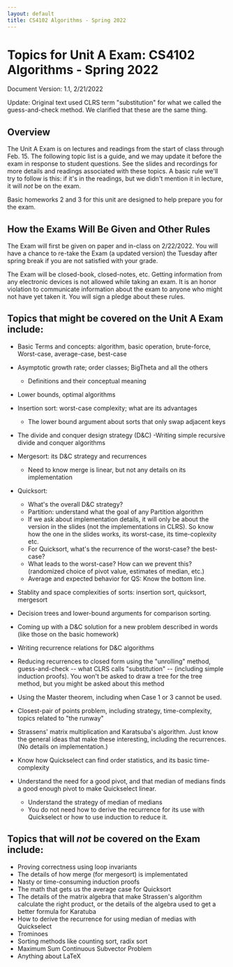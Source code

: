 ```yaml
---
layout: default
title: CS4102 Algorithms - Spring 2022 
---
```

# Topics for Unit A Exam: CS4102 Algorithms - Spring 2022

Document Version: 1.1, 2/21/2022

Update: Original text used CLRS term "substitution" for what we called the guess-and-check method. We clarified that these are the same thing.


Overview
---------------------------------------

The Unit A Exam is on lectures and readings from the start of class through Feb. 15.  The following topic list is a guide, and we may update it before the exam in response to student questions.  See the slides and recordings for more details and readings associated with these topics.  A basic rule we'll try to follow is this: if it's in the readings, but we didn't mention it in lecture, it will *not* be on the exam.

Basic homeworks 2 and 3 for this unit are designed to help prepare you for the exam.



How the Exams Will Be Given and Other Rules
----------------------------------------------
The Exam will first be given on paper and in-class on 2/22/2022.  You will have a chance to re-take the Exam (a updated version) the Tuesday after spring break if you are not satisfied with your grade.

The Exam will be closed-book, closed-notes, etc.  Getting information from any electronic devices is not allowed while taking an exam. 
It is an honor violation to communicate information about the exam to anyone who might not have yet taken it. You will sign a pledge about these rules.



Topics that might be covered on the Unit A Exam include:
-------------------------------------------------

- Basic Terms and concepts: algorithm, basic operation, brute-force, Worst-case, average-case, best-case
- Asymptotic growth rate; order classes; BigTheta and all the others
    - Definitions and their conceptual meaning
- Lower bounds, optimal algorithms

- Insertion sort: worst-case complexity; what are its advantages
    - The lower bound argument about sorts that only swap adjacent keys
- The divide and conquer design strategy (D&C)
    -Writing simple recursive divide and conquer algorithms
- Mergesort: its D&C strategy and recurrences
    - Need to know merge is linear, but not any details on its implementation

- Quicksort:
    - What's the overall D&C strategy?
    - Partition: understand what the goal of any Partition algorithm
    - If we ask about implementation details, it will only be about the version in the slides (not the implementations in CLRS). So know how the one in the slides works, its worst-case, its time-coplexity etc.
    - For Quicksort, what's the recurrence of the worst-case? the best-case?
    - What leads to the worst-case? How can we prevent this? (randomized choice of pivot value, estimates of median, etc.)
    - Average and expected behavior for QS:  Know the bottom line. 

- Stablity and space complexities of sorts: insertion sort, quicksort, mergesort

- Decision trees and lower-bound arguments for comparison sorting.

- Coming up with a D&C solution for a new problem described in words (like those on the basic homework)

- Writing recurrence relations for D&C algorithms

- Reducing recurrences to closed form using the "unrolling" method, guess-and-check -- what CLRS calls "substitution" -- (including simple induction proofs). You won't be asked to draw a tree for the tree method, but you might be asked about this method

- Using the Master theorem, including when Case 1 or 3 cannot be used.

    
- Closest-pair of points problem, including strategy, time-complexity, topics related to "the runway"

- Strassens' matrix multiplication and Karatsuba's algorithm. Just know the general ideas that make these interesting, including the recurrences. (No details on implementation.)

- Know how Quickselect can find order statistics, and its basic time-complexity
- Understand the need for a good pivot, and that median of medians finds a good enough pivot to make Quickselect linear.
    - Understand the strategy of  median of medians
    - You do not need how to derive the recurrence for its use with Quickselect or how to use induction to reduce it.


Topics that will *not* be covered on the Exam include:
-------------------------------------------------

- Proving correctness using loop invariants
- The details of how merge (for mergesort) is implementated
- Nasty or time-consuming induction proofs
- The math that gets us the average case for Quicksort
- The details of the matrix algebra that make Strassen's algorithm calculate the right product, or the details of the algebra used to get a better formula for Karatuba
- How to derive the recurrence for using median of medias with Quickselect 
- Trominoes
- Sorting methods like counting sort, radix sort
- Maximum Sum Continuous Subvector Problem
- Anything about LaTeX

